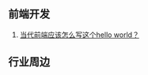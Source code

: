 
## 前端开发

1. [当代前端应该怎么写这个hello world？](https://www.cnblogs.com/yexiaochai/p/10197234.html)

## 行业周边

